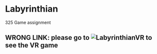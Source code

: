 # Labyrinthian
325 Game assignment

## WRONG LINK: please go to ![LabyrinthianVR](https://github.com/ElliotHume/LabyrinthianVR) to see the VR game ##
